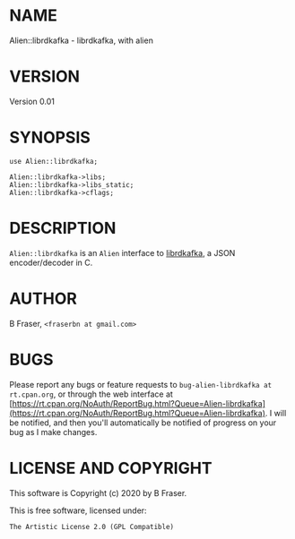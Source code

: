 # NAME

Alien::librdkafka - librdkafka, with alien

# VERSION

Version 0.01

# SYNOPSIS

    use Alien::librdkafka;

    Alien::librdkafka->libs;
    Alien::librdkafka->libs_static;
    Alien::librdkafka->cflags;

# DESCRIPTION

`Alien::librdkafka` is an `Alien` interface to [librdkafka](https://github.com/edenhill/librdkafka),
a JSON encoder/decoder in C.

# AUTHOR

B Fraser, `<fraserbn at gmail.com>`

# BUGS

Please report any bugs or feature requests to `bug-alien-librdkafka at rt.cpan.org`, or through
the web interface at [https://rt.cpan.org/NoAuth/ReportBug.html?Queue=Alien-librdkafka](https://rt.cpan.org/NoAuth/ReportBug.html?Queue=Alien-librdkafka).  I will be notified, and then you'll
automatically be notified of progress on your bug as I make changes.

# LICENSE AND COPYRIGHT

This software is Copyright (c) 2020 by B Fraser.

This is free software, licensed under:

    The Artistic License 2.0 (GPL Compatible)
